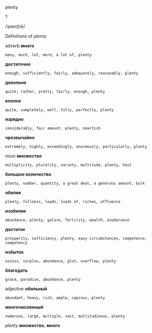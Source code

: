 plenty

?

/ˈplen(t)ē/

Definitions of _plenty_

adverb
**много**

    many, much, lot, more, a lot of, plenty
**достаточно**

    enough, sufficiently, fairly, adequately, reasonably, plenty
**довольно**

    quite, rather, pretty, fairly, enough, plenty
**вполне**

    quite, completely, well, fully, perfectly, plenty
**изрядно**

    considerably, fair amount, plenty, smartish
**чрезвычайно**

    extremely, highly, exceedingly, enormously, particularly, plenty

noun
**множество**

    multiplicity, plurality, variety, multitude, plenty, host
**большое количество**

    plenty, number, quantity, a great deal, a generous amount, bulk
**обилие**

    plenty, fullness, loads, loads of, riches, affluence
**изобилие**

    abundance, plenty, galore, fertility, wealth, exuberance
**достаток**

    prosperity, sufficiency, plenty, easy circumstances, competence, competency
**избыток**

    excess, surplus, abundance, glut, overflow, plenty
**благодать**

    grace, paradise, abundance, plenty

adjective
**обильный**

    abundant, heavy, rich, ample, copious, plenty
**многочисленный**

    numerous, large, multiple, vast, multitudinous, plenty

_plenty_
**множество**, **много**